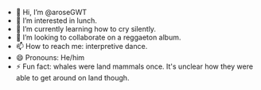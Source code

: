 - 👋 Hi, I’m @aroseGWT
- 👀 I’m interested in lunch.
- 🌱 I’m currently learning how to cry silently. 
- 💞️ I’m looking to collaborate on a reggaeton album.
- 📫 How to reach me: interpretive dance. 
- 😄 Pronouns: He/him
- ⚡ Fun fact: whales were land mammals once. It's unclear how they were able to get around on land though.

<!---
aroseGWT/aroseGWT is a ✨ special ✨ repository because its `README.md` (this file) appears on your GitHub profile.
You can click the Preview link to take a look at your changes.
--->
